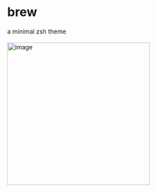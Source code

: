 # brew
a minimal zsh theme
<br>
<br>
<img width="328" alt="image" src="https://github.com/trentbrew/zsh-theme/assets/32501733/90128464-1dbf-49c7-a591-725254a6b644">
